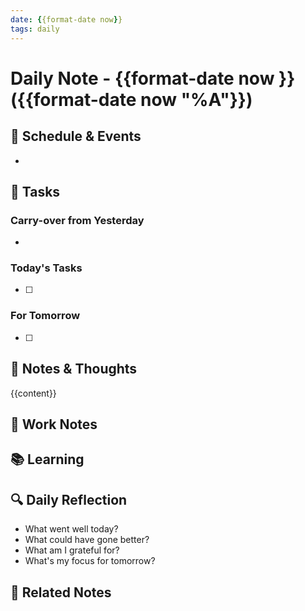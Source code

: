 ```yaml
---
date: {{format-date now}}
tags: daily
---
```


# Daily Note - {{format-date now }} ({{format-date now "%A"}})

## 📅 Schedule & Events

-

## 📝 Tasks

### Carry-over from Yesterday

-

### Today's Tasks

- [ ]

### For Tomorrow

- [ ]

## 📓 Notes & Thoughts
<!-- Capture thoughts, ideas, observations throughout the day -->
{{content}}

## 💼 Work Notes
<!-- Work-related notes and meeting summaries -->

## 📚 Learning
<!-- What did you learn today? -->

## 🔍 Daily Reflection

- What went well today?
- What could have gone better?
- What am I grateful for?
- What's my focus for tomorrow?

## 🔗 Related Notes
<!-- Link to related notes, projects, or areas -->
